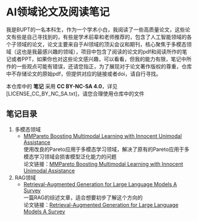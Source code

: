 # AI领域论文及阅读笔记

我是BUPT的一名本科生，作为一个学术小白，我阅读了一些高质量论文，这些论文有些是自己寻找到的，有些是学术前辈和老师推荐的，包含了人工智能领域的各个子领域的论文，论文主要来自于AI领域的顶尖会议和期刊，核心聚焦于多模态领域（这也是我最感兴趣的领域），项目中包含了阅读的论文的pdf和阅读所作的笔记或者PPT，如果你也对这些论文感兴趣，可以看看，但我的能力有限，笔记中所作的一些观点可能有错误，还请您指正，为了展现对于论文著作版权的尊重，仓库中不存储论文的原始pdf，但提供对应的链接或者doi，请自行寻找。

本仓库中的 **笔记** 采用 **CC BY-NC-SA 4.0**，详见 [LICENSE_CC_BY_NC_SA.txt]，请您合理使用仓库中的文件

## 笔记目录
1. 多模态领域
   - [MMPareto Boosting Multimodal Learning with Innocent Unimodal Assistance](<多模态/MMPareto Boosting Multimodal Learning with Innocent Unimodal Assistance.pptx>)  
     使用改良的Pareto应用于多模态学习领域，解决了原有的Pareto应用于多模态学习领域会损害模型泛化能力的问题  
     论文链接：[MMPareto Boosting Multimodal Learning with Innocent Unimodal Assistance](https://doi.org/10.48550/arXiv.2405.17730)
2. RAG领域
   - [Retrieval-Augmented Generation for Large Language Models A Survey](<RAG/Retrieval-Augmented Generation for Large Language Models A Survey>)  
     一篇RAG的综述文章，适合想要初步了解这个方向的  
     论文链接：[Retrieval-Augmented Generation for Large Language Models A Survey](https://simg.baai.ac.cn/paperfile/25a43194-c74c-4cd3-b60f-0a1f27f8b8af.pdf)
